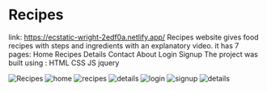 # Recipes

link: https://ecstatic-wright-2edf0a.netlify.app/ Recipes website gives food recipes with steps and ingredients with an explanatory video.
it has 7 pages:
Home
Recipes
Details
Contact
About
Login
Signup
The project was built using :
HTML CSS JS jquery

![Recipes](https://user-images.githubusercontent.com/42187285/156634673-3e9ea013-a1b9-4c64-9866-1b9705d98099.jpg)
![home](https://user-images.githubusercontent.com/42187285/156634766-bca7532c-5c78-4064-9dd9-9c805cf31f8f.png)
![recipes](https://user-images.githubusercontent.com/42187285/156634817-703a26f1-f2f1-45c7-ab5c-c8a4379defcf.png)
![details](https://user-images.githubusercontent.com/42187285/156634844-87df8152-4535-436f-b429-5c99a01879ae.png)
![login](https://user-images.githubusercontent.com/42187285/156634872-090fe4df-478e-4cbe-bf02-c975b70c1982.png)
![signup](https://user-images.githubusercontent.com/42187285/156634915-83eb94d3-4ccf-442d-9c9f-7454fcf9ec91.png)
![details](https://user-images.githubusercontent.com/42187285/156635004-4eaf85da-2d77-484b-bc79-32dbb2963b93.png)
